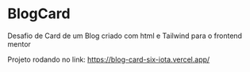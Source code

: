 # BlogCard
Desafio de Card de um Blog criado com html e Tailwind para o frontend mentor

Projeto rodando no link: https://blog-card-six-iota.vercel.app/
